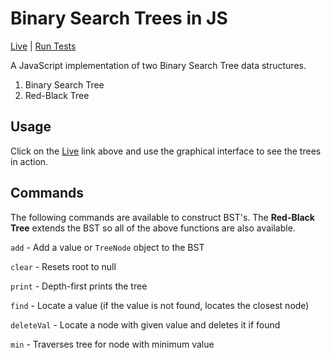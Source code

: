 # Binary Search Trees in JS

[Live](https://vorpus.github.io/TreeJS) | [Run Tests](https://vorpus.github.io/TreeJS/SpecRunner.html)

A JavaScript implementation of two Binary Search Tree data structures.
1. Binary Search Tree
2. Red-Black Tree

## Usage
Click on the [Live](https://vorpus.github.io/TreeJS) link above and use the graphical interface to see the trees in action.

## Commands

The following commands are available to construct BST's. The **Red-Black Tree** extends the BST so all of the above functions are also available.

`add` - Add a value or `TreeNode` object to the BST

`clear` - Resets root to null

`print` - Depth-first prints the tree

`find` - Locate a value (if the value is not found, locates the closest node)

`deleteVal` - Locate a node with given value and deletes it if found

`min` - Traverses tree for node with minimum value
